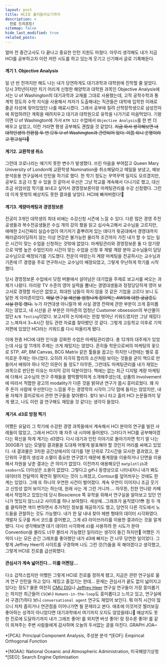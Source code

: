 ```yaml
---
layout: post
title: HCI로 흘러들어오기까지
description: >
  진로 드리프트!
sitemap: false
hide_last_modified: true
related_posts:
---
```


얼마 전 중간고사도 다 끝나고 중요한 인턴 지원도 마쳤다. 아무리 생각해도 내가 지금 HCI를 공부하고자 이런 저런 시도를 하고 있는게 웃기고 신기해서 글로 기록해둔다.

#### 계기 1. Objective Analysis

일 년 반 전까지만 해도 나는 내가 당연하게도 대기과학과 대학원에 진학할 줄 알았다. 당시 3학년이지만 치기 어리게 신청한 해양학과 대학원 과목인 Objective Analysis에서는 U of Washington의 대기과학과 교재를 그대로 사용했는데, 고작 공학수학과 통계학 정도의 수학 지식을 사용해서 저자가 도출해내는 직관들은 대학에 입학한 이래로 줄곧 타성에 젖어있었던 나를 매료시켰다. 그래서 공부에 질려 산학장학생으로 삼성전자에 취업하려던 계획을 때려치우고 대기과 대학원으로 유학을 나가기로 마음먹었다. 기왕이면 U of Washington에 가서 `ATM 522` 수업에서 `Objective Analysis`를 한 번 더 배우고 싶었고, 이런 거라면 평생 공부해도 괜찮을 것 같았다.
~~지금 와서 생각해보면 내 대학인생의 전환점 두 번 모두 U of Washington과 관련되어 있다. 이쯤 되니 운명이라고 믿고싶다🤪~~

#### 계기2. 교환학생 취소

그런데 코로나라는 예기치 못한 변수가 발생했다. 쓰린 마음을 부여잡고 Queen Mary University of London에 교환학생 Nomination을 취소해달라고 메일을 보냈고, 예보분석응용 연구실에서 인턴을 하기로 했다. 한 학기 정도는 꾸역꾸역 일지도 모르겠지만, 공부도 조금 더 할 수 있을 것 같아서 우선은 그냥 학교를 계속해서 다니기로 했고, 대신 조금 쉬엄쉬엄 학기를 보내고 싶어서 경영정보론이랑 마케팅관리를 수강 신청했다. 그런데 이게 뜻밖의 예상치도 못한 결과를 낳았다. HCI에 빠져버렸다!🥰

#### 계기3. 계량마케팅과 경영정보론

전공이 3개인 대학생의 최대 비애는 수강신청 시즌에 느낄 수 있다. 다른 많은 경영 주전공생들과 복수전공생들은 수십 개의 강의 평을 읽고 심사숙고해서 교수님을 고르지만, 애매한 2시간짜리 실습수업이 여기저기 흩뿌려져 있는 데다가 윗공대에서 경영대까지 패러글라이딩하지 않는 이상 연강은 불가능한 물리적 조건까지 가진 내가 할 수 있는 일은 시간이 맞는 수업을 신청하는 것밖에 없었다. 마케팅관리와 경영정보론 둘 다 암기량으로 악명 높은 수업인지라 시간이 맞는 수업을 신청 후 제발 계량 분야 교수님들이 담당 교수님으로 배정되기를 기도했다. 천운이 따랐는지 계량 마케팅을 전공하시는 교수님과 기존에 IT 경영을 주로 연구하시는 교수님이 배정되었고, 그렇게 무난하게 학기를 시작했다.

당시 경영정보론 수업에서 닷컴 버블에서 살아남은 대기업을 주제로 보고서를 써오는 과제가 나왔다. 아리랑 TV 수준의 영어 실력을 뽐내는 경영대생들과 정정당당하게 영어 보고서로 경쟁할 자신은 없었고, 최대한 남들이 하지 않을 것 같은 기업을 고르다 보니 도달한 게 아마존이었다. ~~매달 연구실 예산을 엄청나게 잡아먹는 AWS에 대한 궁금증도 사실 한몫 했다.~~ 누가 자연대생 아니랄까 봐 사실 경영 전략에 관한 부분이 크게 흥미롭지는 않았고, 내 시선을 끈 부분은 아마존의 엄청난 Customer obsession의 부산물이었던 `A/B Testing`이었다. 보고서의 논지에서는 한참 벗어난 키워드였지만 그냥 재밌다고 느껴져서 3~4시간 정도 관련 자료를 찾아봤던 것 같다. 그렇게 고등학교 이후로 기억 저편에 있었던 HCI라는 키워드를 다시 떠올리게 됐다.

이에 한층 HCI에 대한 인식을 강화한 수업은 마케팅관리였다. 총 12개의 대주제가 있었는데 사실 앞 11개의 주제는 크게 재밌지는 않았다. 흔히들 학문으로써의 마케팅의 꽃으로 STP, 4P, BM Canvas, BCG Matrix 같은 툴들을 꼽고는 하지만 나한테는 별로 흥미로운 주제는 아니었다. 오히려 지극히 합리의 소산처럼 보이는 것들을 굳이 책으로 만들어서 배워야 하나 약간 의문이 들 정도? 아무튼, 그런데도 마케팅관리를 내가 재밌는 과목으로 판단한 이유는 마지막 강의 덕분이었다. 책에는 없는 최근 디지털 계량 마케팅에 더해서 교수님의 연구 주제들을 짤막짤막하게 소개해주셨는데, 상품의 Involvement에 따라서 적합한 광고의 modality가 다른 것을 밝혀낸 연구가 몹시 흥미로웠다. 꽤 자주 돈이 사람에 우선한다는 느낌을 주는 경영학의 시각이 그닥 맘에 들지는 않았지만, 내용 자체가 흥미로워서 관련 연구들을 찾아봤다. 찾다 보니 타고 흘러 HCI 논문들까지 닿게 됐고, 나도 이런 걸 연구해도 재밌을 것 같다는 생각이 들었다.

#### 계기4. d3로 방점 찍기

어쨌든 유달리 그 학기에 수강한 경영 과목들에서 계속해서 HCI 분야의 연구를 빌린 사례들이 많았고, 그래서 HCI가 꽤 자주 내 시야에 들어왔다. 그러다가 HCI를 공부해야겠다는 확신을 하게 계기는 d3였다. 다시 대기과 인턴 이야기로 돌아가자면 학기 말 나는 300GB가 넘는 모델링 결과물을 도대체 어떻게 발표해야 할 것인지 머리를 싸매고 있었다. 내 결과물은 3차원 공간상에서의 대기를 1분 단위로 72시간을 모사한 결과였고, 분 단위의 구름의 생성과 소멸이 중요한 연구였기 때문에 통계량을 이용하거나 단면을 이용해서 차원을 낮춘 결과는 큰 의미가 없었다. 이전까지 애용해오던 `matplotlib`과 `seaborn`도 더이상은 소용이 없었다. 그렇다고 gif나 동영상으로 나타내자니 내가 봐도 데이터의 전달력이 확연히 떨어지는 것이 느껴졌고, Contour를 덮어씌우는 것에도 한계는 있었다. 그때 또 하나의 우연한 사건이 벌어졌다. 계속 우연이 이어지니 조금 웃기고 신빙성 없어 보이기는 하는데, 원래 사는 게 그런 거니까…. 아무튼, 친한 언니랑 카페에서 작업하고 있었는데 당시 Bioscience 쪽 유학을 위해서 연구실을 알아보고 있던 언니가 멋있지 않느냐고 사이트를 하나 보여줬다. 세상에...그래프가 움직였다!😳 점 두 개를 클릭하면 색이 변하면서 추가적인 정보를 제공하기도 했고, 당연히 다른 각도에서 노드들을 관찰하는 것도 가능했다. 내가 한 달 내내 찾아 헤맨 형태의 데이터 시각화였다. 개발자 도구를 켜서 코드를 뜯어봤고, 그게 d3 라이브러리를 이용한 결과라는 것을 알게 됐다. 다시 생각해보면 대기 데이터 시각화에 `d3`를 사용하려 한 시도가 분야 Convention을 몰라도 너무 몰라서 가능했던 일이라는 생각이 들긴 하지만🧐 어쨌든 기억이 나는 모든 순간 그래프를 좋아했던 내가 d3에 빠지는 건 너무 당연한 일이었다. 그렇게 Jeffrey Heer의 사이트를 구경하며 나도 그런 것(?)들을 꼭 해야겠다고 생각했고, 그렇게 HCI로 진로를 급선회했다.

#### 관심사가 계속 넓어진다... 이를 어쩐담...

다소 갑작스럽지만 어쨌든 그렇게 HCI로 진로를 정하게 됐고, 지금은 관련 연구실로 옮겨 연구 인턴을 하고 있다. 재밌고 즐겁기는 한데... 문제는 관심사가 끝도 없이 넓어지고 있다는 정도? 물론 여전히 [CMU DIG](https://dig.cmu.edu)나 [Jeffrey Heer](https://homes.cs.washington.edu/~jheer/) 연구실 연구들이 가장 흥미롭기는 하지만 최근들어 `CSCW`나 `Humans-in-the-loop`도 흥미롭다고 느끼고 있고, 연구실에서 구경(?)하다 보니 `conversational agent` 연구도 재밌어 보인다. 뭐 아직 시간이 많으니 차차 좁히거나 연관점을 이어나가면 될 문제라고 본다. 애초에 이것저것 찔러보길 좋아하는 성격이 아니었다면 대기과학에서 여기까지 오지도 않았을테니🥲 예상치도 못한 진로에 도달하기까지 내가 그래프 좋아! 를 외치면 버섯 좋아! 랑 정수론 좋아! 를 같이 외쳐주는 주변 사람들에게 감사하며 오늘의 두서없는 글을 마친다. GRAPH JOA~

*[PCA]: Principal Component Analysis, 주성분 분석
*[EOF]: Empirical Orthogonal Function

*[NOAA]: National Oceanic and Atmospheric Administration, 미국해양기상청
*[SEO]: Search Engine Optimisation
